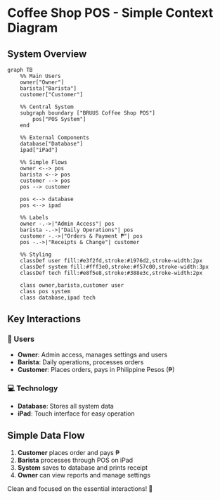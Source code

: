 # Coffee Shop POS - Simple Context Diagram

## System Overview

```mermaid
graph TB
    %% Main Users
    owner["Owner"]
    barista["Barista"]
    customer["Customer"]
    
    %% Central System
    subgraph boundary ["BRUUS Coffee Shop POS"]
        pos["POS System"]
    end
    
    %% External Components
    database["Database"]
    ipad["iPad"]
    
    %% Simple Flows
    owner <--> pos
    barista <--> pos
    customer --> pos
    pos --> customer
    
    pos <--> database
    pos <--> ipad
    
    %% Labels
    owner -.->|"Admin Access"| pos
    barista -.->|"Daily Operations"| pos
    customer -.->|"Orders & Payment ₱"| pos
    pos -.->|"Receipts & Change"| customer
    
    %% Styling
    classDef user fill:#e3f2fd,stroke:#1976d2,stroke-width:2px
    classDef system fill:#fff3e0,stroke:#f57c00,stroke-width:3px
    classDef tech fill:#e8f5e8,stroke:#388e3c,stroke-width:2px
    
    class owner,barista,customer user
    class pos system
    class database,ipad tech
```

## Key Interactions

### **👥 Users**
- **Owner**: Admin access, manages settings and users
- **Barista**: Daily operations, processes orders
- **Customer**: Places orders, pays in Philippine Pesos (₱)

### **💻 Technology**
- **Database**: Stores all system data
- **iPad**: Touch interface for easy operation

## Simple Data Flow
1. **Customer** places order and pays ₱
2. **Barista** processes through POS on iPad
3. **System** saves to database and prints receipt
4. **Owner** can view reports and manage settings

Clean and focused on the essential interactions! 🎯
